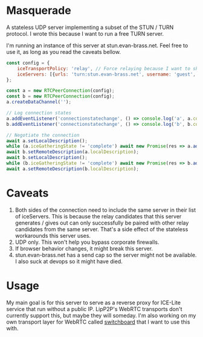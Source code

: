 # Masquerade
A stateless UDP server implementing a subset of the STUN / TURN protocol.  I wrote this because I want to run a free TURN server.

I'm running an instance of this server at stun.evan-brass.net.  Feel free to use it, as long as you read the caveats bellow.
```javascript
const config = {
	iceTransportPolicy: 'relay', // Force relaying because I want to show the TURN server in action.
	iceServers: [{urls: 'turn:stun.evan-brass.net', username: 'guest', credential: 'password'}],
};

const a = new RTCPeerConnection(config);
const b = new RTCPeerConnection(config);
a.createDataChannel('');

// Log connection states
a.addEventListener('connectionstatechange', () => console.log('a', a.connectionState));
b.addEventListener('connectionstatechange', () => console.log('b', b.connectionState));

// Negotiate the connection
await a.setLocalDescription();
while (a.iceGatheringState != 'complete') await new Promise(res => a.addEventListener('icegatheringstatechange', res, {once: true}));
await b.setRemoteDescription(a.localDescription);
await b.setLocalDescription();
while (b.iceGatheringState != 'complete') await new Promise(res => b.addEventListener('icegatheringstatechange', res, {once: true}));
await a.setRemoteDescription(b.localDescription);
```

# Caveats
1. Both sides of the connection need to include the same server in their list of iceServers.  This is because the relay candidates that this server generates / gives out can only successfully be paired with other relay candidates from the same server.  That's a side effect of the stateless workarounds this server uses.
2. UDP only.  This won't help you bypass corporate firewalls.
3. If browser behavior changes, it might break this server.
4. stun.evan-brass.net has a send cap so the server might not be available.  I also suck at devops so it might have died.

# Usage
My main goal is for this server to serve as a reverse proxy for ICE-Lite service that run without a public IP.  LipP2P's WebRTC transports don't currently support this, but maybe they will someday.  I'm also working on my own transport layer for WebRTC called [switchboard](https://github.com/evan-brass/swbrd) that I want to use this with.
